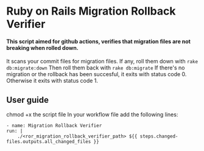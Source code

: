 # Ruby on Rails Migration Rollback Verifier

#### This script aimed for github actions, verifies that migration files are not breaking when rolled down.

It scans your commit files for migration files. 
If any, roll them down with `rake db:migrate:down`
Then roll them back with `rake db:migrate`
If there's no migration or the rollback has been succesful, it exits with status code 0.
Otherwise it exits with status code 1. 

## User guide
chmod +x the script file 
In your workflow file add the following lines:
```
- name: Migration Rollback Verifier
run: |
    ./<ror_migration_rollback_verifier_path> ${{ steps.changed-files.outputs.all_changed_files }}
```
